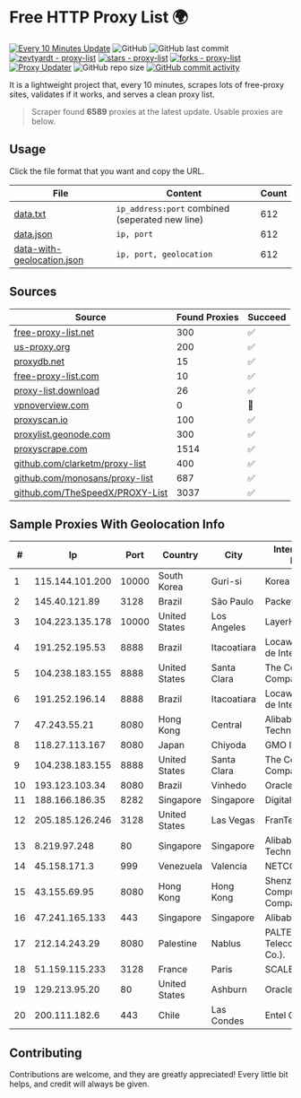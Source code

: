 
# Free HTTP Proxy List 🌍

[![Every 10 Minutes Update](https://github.com/mertguvencli/http-proxy-list/actions/workflows/main.yml/badge.svg?branch=main)](https://github.com/mertguvencli/http-proxy-list/actions/workflows/main.yml)
![GitHub](https://img.shields.io/github/license/mertguvencli/http-proxy-list)
![GitHub last commit](https://img.shields.io/github/last-commit/mertguvencli/http-proxy-list)
[![zevtyardt - proxy-list](https://img.shields.io/static/v1?label=zevtyardt&message=proxy-list&color=blue&logo=github)](https://github.com/zevtyardt/proxy-list "Go to GitHub repo")
[![stars - proxy-list](https://img.shields.io/github/stars/zevtyardt/proxy-list?style=social)](https://github.com/zevtyardt/proxy-list)
[![forks - proxy-list](https://img.shields.io/github/forks/zevtyardt/proxy-list?style=social)](https://github.com/zevtyardt/proxy-list)
[![Proxy Updater](https://github.com/zevtyardt/proxy-list/workflows/Proxy%20Updater/badge.svg)](https://github.com/zevtyardt/proxy-list/actions?query=workflow:"Proxy+Updater")
![GitHub repo size](https://img.shields.io/github/repo-size/zevtyardt/proxy-list)
[![GitHub commit activity](https://img.shields.io/github/commit-activity/m/zevtyardt/proxy-list?logo=commits)](https://github.com/zevtyardt/proxy-list/commits/main)

It is a lightweight project that, every 10 minutes, scrapes lots of free-proxy sites, validates if it works, and serves a clean proxy list.

> Scraper found **6589** proxies at the latest update. Usable proxies are below.

## Usage

Click the file format that you want and copy the URL.

|File|Content|Count|
|----|-------|-----|
|[data.txt](https://raw.githubusercontent.com/mertguvencli/http-proxy-list/main/proxy-list/data.txt)|`ip_address:port` combined (seperated new line)|612|
|[data.json](https://raw.githubusercontent.com/mertguvencli/http-proxy-list/main/proxy-list/data.json)|`ip, port`|612|
|[data-with-geolocation.json](https://raw.githubusercontent.com/mertguvencli/http-proxy-list/main/proxy-list/data-with-geolocation.json)|`ip, port, geolocation`|612|

## Sources

|Source|Found Proxies|Succeed|
|------|-------------|-------|
|[free-proxy-list.net](https://free-proxy-list.net)|300|✅|
|[us-proxy.org](https://www.us-proxy.org)|200|✅|
|[proxydb.net](http://proxydb.net)|15|✅|
|[free-proxy-list.com](https://free-proxy-list.com/?page=&port=&type%5B%5D=http&type%5B%5D=https&up_time=0&search=Search)|10|✅|
|[proxy-list.download](https://www.proxy-list.download/HTTP)|26|✅|
|[vpnoverview.com](https://vpnoverview.com/privacy/anonymous-browsing/free-proxy-servers)|0|🚫|
|[proxyscan.io](https://www.proxyscan.io)|100|✅|
|[proxylist.geonode.com](https://proxylist.geonode.com/api/proxy-list?limit=300&page=1&sort_by=lastChecked&sort_type=desc&protocols=http,https)|300|✅|
|[proxyscrape.com](https://api.proxyscrape.com/v2/?request=displayproxies&protocol=http&timeout=10000&country=all&ssl=all&anonymity=all)|1514|✅|
|[github.com/clarketm/proxy-list](https://raw.githubusercontent.com/clarketm/proxy-list/master/proxy-list-raw.txt)|400|✅|
|[github.com/monosans/proxy-list](https://raw.githubusercontent.com/monosans/proxy-list/main/proxies/http.txt)|687|✅|
|[github.com/TheSpeedX/PROXY-List](https://raw.githubusercontent.com/TheSpeedX/PROXY-List/master/http.txt)|3037|✅|


## Sample Proxies With Geolocation Info

|#|Ip|Port|Country|City|Internet Service Provider|
|-|--|----|-------|----|-------------------------|
|1|115.144.101.200|10000|South Korea|Guri-si|Korea Telecom|
|2|145.40.121.89|3128|Brazil|São Paulo|Packet Host, Inc.|
|3|104.223.135.178|10000|United States|Los Angeles|LayerHost|
|4|191.252.195.53|8888|Brazil|Itacoatiara|Locaweb Serviços de Internet S/A|
|5|104.238.183.155|8888|United States|Santa Clara|The Constant Company|
|6|191.252.196.14|8888|Brazil|Itacoatiara|Locaweb Serviços de Internet S/A|
|7|47.243.55.21|8080|Hong Kong|Central|Alibaba (US) Technology Co., Ltd.|
|8|118.27.113.167|8080|Japan|Chiyoda|GMO Internet, Inc.|
|9|104.238.183.155|8888|United States|Santa Clara|The Constant Company|
|10|193.123.103.34|8080|Brazil|Vinhedo|Oracle Corporation|
|11|188.166.186.35|8282|Singapore|Singapore|DigitalOcean, LLC|
|12|205.185.126.246|3128|United States|Las Vegas|FranTech Solutions|
|13|8.219.97.248|80|Singapore|Singapore|Alibaba (US) Technology Co., Ltd.|
|14|45.158.171.3|999|Venezuela|Valencia|NETCOM PLUS, C.A|
|15|43.155.69.95|8080|Hong Kong|Hong Kong|Shenzhen Tencent Computer Systems Company Limited|
|16|47.241.165.133|443|Singapore|Singapore|Alibaba.com LLC|
|17|212.14.243.29|8080|Palestine|Nablus|PALTEL (Palestine Telecommunications Co.).|
|18|51.159.115.233|3128|France|Paris|SCALEWAY|
|19|129.213.95.20|80|United States|Ashburn|Oracle Corporation|
|20|200.111.182.6|443|Chile|Las Condes|Entel Chile S.A.|



## Contributing

Contributions are welcome, and they are greatly appreciated! Every
little bit helps, and credit will always be given.

